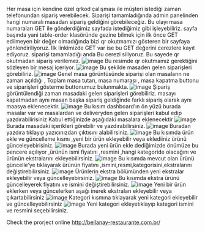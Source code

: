 Her masa için  kendine özel qrkod çalışması ile müşteri istediği zaman telefonundan sipariş verebilecek. Siparişi tamamladığında admin panelinden hangi numaralı masadan sipariş  geldiğini görebileceğiz. 
Bu olayı masa numaraları GET ile gönderdiğimiz sayfada istediğimiz gibi işleyebiliriz. sayfa başında yani table-order klasöründe gezine bilmek için ilk önce GET edilmeyen bir değer olmadığında bizi qr okutmamızı gösteren bir sayfaya yönlendiriliyoruz.
İlk linkimizde GET var ise bu GET değerini cerezlere kayıt ediyoruz. siparişi tamamladığı anda Bu cerezi siliyoruz. Bu sayede qr okutmadan sipariş verilemez.
![image](https://github.com/iskocan01/Qr-menu-order/assets/116522309/ab807e41-991f-46e7-8235-3d2728d027f6)
Bu resimde qr okutmamız gerektiğini sözleyen bir mesaj içeriyor.
![image](https://github.com/iskocan01/Qr-menu-order/assets/116522309/ba118fff-091f-4b34-a424-ab7419df055f)
Bu şekilde masaden gelen siparişleri görebiliriz.
![image](https://github.com/iskocan01/Qr-menu-order/assets/116522309/cf1abed3-e6b3-4d47-8fb3-59e31aa9b4e6)
Genel masa görüntüsünde siparişi olan masaların ne zaman açıldığı , Toplam masa tutarı,  masa numarası , masa kapatma buttonu ve siparişleri gösterme buttonumuz bulunmakta.
![image](https://github.com/iskocan01/Qr-menu-order/assets/116522309/b82370e6-b012-4ee9-ac81-de748aba8f82)
Şipariş görüntülendiği zaman masadaki gelen siparişleri görebiliriz. masayı kapatmadan aynı masan başka sipariş geldiğinde farklı sipariş olarak aynı maasya eklenecektir.
![image](https://github.com/iskocan01/Qr-menu-order/assets/116522309/27fae22a-081a-4a81-9012-bdedd4de7391)
Bu kısım dashboard’ın  ön yüzü burada masalar var ve masalardan ve deliveryden gelen siparişleri kabul edip yazdırabilirisiniz
Kabul ettiğinizde aşağıdaki masalara eklenecektir
![image](https://github.com/iskocan01/Qr-menu-order/assets/116522309/7eedc0db-36f4-470a-a26d-1cb6f2dab6d9)
Burada masadaki içerikleri görebilir ve yazdırabilirsiniz.
![image](https://github.com/iskocan01/Qr-menu-order/assets/116522309/6084c628-5ff6-4065-bd0c-4eb0fc14ccd4)
Buradan yazdıra tıklayıp yazıcınızdan çıktısını alabilirsiniz.
![image](https://github.com/iskocan01/Qr-menu-order/assets/116522309/bc45d08d-25ee-4876-aa2b-ce8e23c64b76)
Bu kısımda ürün ekle ve güncelleme kısmı ,yeni bir ürün ekleyebilir veya eklediiniz ürünü günceleyebirisiniz.
![image](https://github.com/iskocan01/Qr-menu-order/assets/116522309/e71d8d9c-bf39-4373-ab57-bb01a250bb93)
Burada yeni ürün ekle dediğimizde önümüze bu pencere açılıyor ,ürünün ismi fiyatını ,resmini ,hangi kategoride olacağını ve ürünün ekstralarını ekleyebilirsiniz.
![image](https://github.com/iskocan01/Qr-menu-order/assets/116522309/70210f51-b8ef-445b-8812-7ef9155c0fb0)
Bu kısımda mevcut olan ürünü güncelle’ye tıklayarak ürünün fiyatını ,ismini,resmi,kategorisini,ekstralarını değiştirebilirsiniz.
![image](https://github.com/iskocan01/Qr-menu-order/assets/116522309/13231037-5f9f-461f-9b01-f9ee94c2698a)
Ürünlerin ekstra bölümünden yeni ekstralar ekleyebilir veya güncelleyebirsiniz.
![image](https://github.com/iskocan01/Qr-menu-order/assets/116522309/18f2cd43-8b2a-4284-9806-67e1f9f0ffb5)
Bu kısımda ekstra ürünü güncelleyerek fiyatını ve ismini değiştirebilirsiniz.
![image](https://github.com/iskocan01/Qr-menu-order/assets/116522309/cebbb248-2b31-406f-b23c-ff764e608fe9)
Yeni bir ürün eklerken veya güncelerken aşağı inerek ekstraları ekleyebilir veya çıkartabilirsiniz
![image](https://github.com/iskocan01/Qr-menu-order/assets/116522309/9f9da8c8-03da-4fd4-9d3f-4c65e57f3243)
Kategori kısmına tıklayarak yeni kategori ekleyebilir ve güncelleyebilirsiniz
![image](https://github.com/iskocan01/Qr-menu-order/assets/116522309/0884f5e0-f8b2-48f2-8d15-cb253cd31b42)
Yeni kategori ekleyetıklayıp kategori ismini ve resmini seçebilirsiniz.

Check the prorject online http://bellanay-restaurante.com.br/











